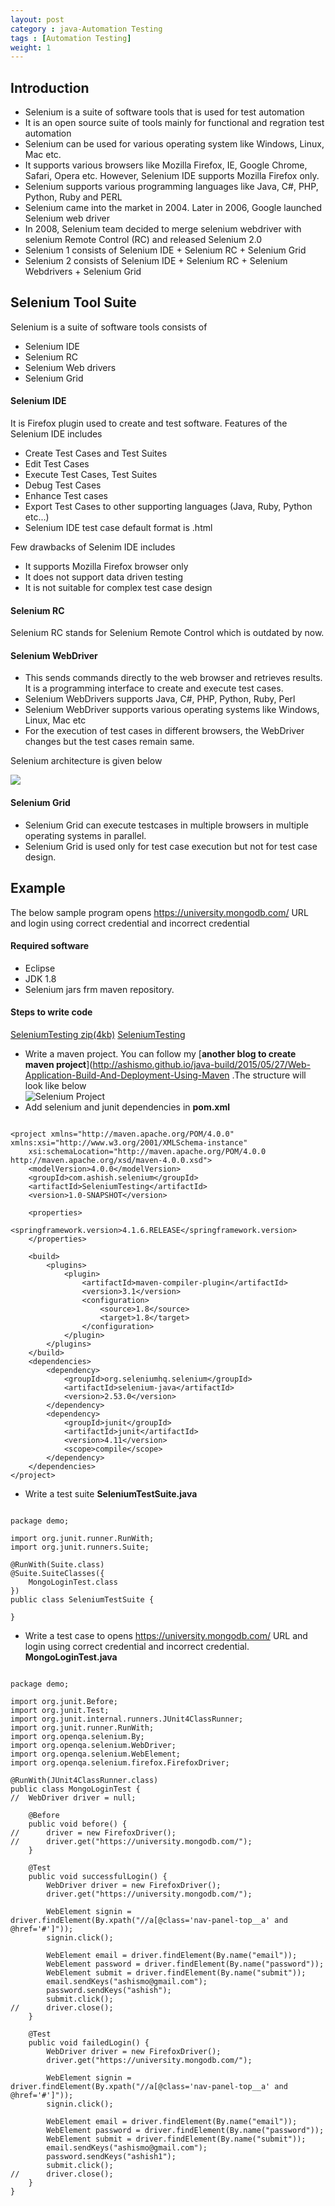 ```yaml
---
layout: post
category : java-Automation Testing
tags : [Automation Testing]
weight: 1
---
```


## Introduction


* Selenium is a suite of software tools that is used for test automation
* It is an open source suite of tools mainly for functional and regration test automation
* Selenium can be used for various operating system like Windows, Linux, Mac etc.
* It supports various browsers like Mozilla Firefox, IE, Google Chrome, Safari, Opera etc. However, Selenium IDE supports Mozilla Firefox only.
* Selenium supports various programming languages like Java, C#, PHP, Python, Ruby and PERL
* Selenium came into the market in 2004. Later in 2006, Google launched Selenium web driver
* In 2008, Selenium team decided to merge selenium webdriver with selenium Remote Control (RC) and released Selenium 2.0
* Selenium 1 consists of Selenium IDE + Selenium RC + Selenium Grid
* Selenium 2 consists of Selenium IDE + Selenium RC + Selenium Webdrivers + Selenium Grid

## Selenium Tool Suite

Selenium is a suite of software tools consists of 


* Selenium IDE
* Selenium RC
* Selenium Web drivers
* Selenium Grid

#### Selenium IDE
It is Firefox plugin used to create and test software. Features of the Selenium IDE includes


* Create Test Cases and Test Suites
* Edit Test Cases
* Execute Test Cases, Test Suites
* Debug Test Cases
* Enhance Test cases
* Export Test Cases to other supporting languages (Java, Ruby, Python etc...)
* Selenium IDE test case default format is .html

Few drawbacks of Selenim IDE includes


* It supports Mozilla Firefox browser only
* It does not support data driven testing
* It is not suitable for complex test case design


#### Selenium RC
Selenium RC stands for Selenium Remote Control which is outdated by now. 

#### Selenium WebDriver


* This sends commands directly to the web browser and retrieves results. It is a programming interface to create and execute test cases. 
* Selenium WebDrivers supports Java, C#, PHP, Python, Ruby, Perl
* Selenium WebDriver supports various operating systems like Windows, Linux, Mac etc
* For the execution of test cases in different browsers, the WebDriver changes but the test cases remain same. 

Selenium architecture is given below

<img src="https://cloud.githubusercontent.com/assets/11231867/15449972/72ef4c12-1fab-11e6-9a86-08d222bcb620.PNG"/>

#### Selenium Grid


* Selenium Grid can execute testcases in multiple browsers in multiple operating systems in parallel.
* Selenium Grid is used only for test case execution but not for test case design.

## Example

The below sample program opens https://university.mongodb.com/ URL and login using correct credential and incorrect credential

#### Required software


* Eclipse
* JDK 1.8
* Selenium jars frm maven repository.

#### Steps to write code

<div class="download-view">
	<span class="download">
		<a href="https://github.com/ashismo/repositoryForMyBlog/blob/master/selenium/SeleniumTesting.zip" target="_blank">SeleniumTesting zip(4kb)</a>
	</span>
	<span class="view">
		<a href="https://github.com/ashismo/repositoryForMyBlog/blob/master/selenium/SeleniumTesting" target="_blank">SeleniumTesting</a>
	</span>
</div>


* Write a maven project. You can follow my [**another blog to create maven project**](http://ashismo.github.io/java-build/2015/05/27/Web-Application-Build-And-Deployment-Using-Maven .The structure will look like below  
![Selenium Project](https://cloud.githubusercontent.com/assets/11231867/15458787/efe124d2-20bb-11e6-8135-220621b49de9.png)
* Add selenium and junit dependencies in **pom.xml**

<pre class="prettyprint highlight"><code class="language-xml" data-lang="xml"> 
&lt;project xmlns="http://maven.apache.org/POM/4.0.0" xmlns:xsi="http://www.w3.org/2001/XMLSchema-instance"
	xsi:schemaLocation="http://maven.apache.org/POM/4.0.0 http://maven.apache.org/xsd/maven-4.0.0.xsd"&gt;
	&lt;modelVersion&gt;4.0.0&lt;/modelVersion&gt;
	&lt;groupId&gt;com.ashish.selenium&lt;/groupId&gt;
	&lt;artifactId&gt;SeleniumTesting&lt;/artifactId&gt;
	&lt;version&gt;1.0-SNAPSHOT&lt;/version&gt;
	
	&lt;properties&gt;
		&lt;springframework.version&gt;4.1.6.RELEASE&lt;/springframework.version&gt;
	&lt;/properties&gt;
	
	&lt;build&gt;
		&lt;plugins&gt;
			&lt;plugin&gt;
				&lt;artifactId&gt;maven-compiler-plugin&lt;/artifactId&gt;
				&lt;version&gt;3.1&lt;/version&gt;
				&lt;configuration&gt;
					&lt;source&gt;1.8&lt;/source&gt;
					&lt;target&gt;1.8&lt;/target&gt;
				&lt;/configuration&gt;
			&lt;/plugin&gt;
		&lt;/plugins&gt;
	&lt;/build&gt;
	&lt;dependencies&gt;
		&lt;dependency&gt;
			&lt;groupId&gt;org.seleniumhq.selenium&lt;/groupId&gt;
			&lt;artifactId&gt;selenium-java&lt;/artifactId&gt;
			&lt;version&gt;2.53.0&lt;/version&gt;
		&lt;/dependency&gt;
		&lt;dependency&gt;
			&lt;groupId&gt;junit&lt;/groupId&gt;
			&lt;artifactId&gt;junit&lt;/artifactId&gt;
			&lt;version&gt;4.11&lt;/version&gt;
			&lt;scope&gt;compile&lt;/scope&gt;
		&lt;/dependency&gt;
	&lt;/dependencies&gt;
&lt;/project&gt;
</code></pre>

* Write a test suite **SeleniumTestSuite.java**

<pre class="prettyprint highlight"><code class="language-java" data-lang="java"> 
package demo;

import org.junit.runner.RunWith;
import org.junit.runners.Suite;

@RunWith(Suite.class)
@Suite.SuiteClasses({
	MongoLoginTest.class
})
public class SeleniumTestSuite {

}
</code></pre>

* Write a test case to opens https://university.mongodb.com/ URL and login using correct credential and incorrect credential. **MongoLoginTest.java**

<pre class="prettyprint highlight"><code class="language-java" data-lang="java"> 
package demo;

import org.junit.Before;
import org.junit.Test;
import org.junit.internal.runners.JUnit4ClassRunner;
import org.junit.runner.RunWith;
import org.openqa.selenium.By;
import org.openqa.selenium.WebDriver;
import org.openqa.selenium.WebElement;
import org.openqa.selenium.firefox.FirefoxDriver;

@RunWith(JUnit4ClassRunner.class)
public class MongoLoginTest {
//	WebDriver driver = null;
	
	@Before
	public void before() {
//		driver = new FirefoxDriver();
//		driver.get("https://university.mongodb.com/");
	}
	
	@Test
	public void successfulLogin() {
		WebDriver driver = new FirefoxDriver();
		driver.get("https://university.mongodb.com/");
		
		WebElement signin = driver.findElement(By.xpath("//a[@class='nav-panel-top__a' and @href='#']"));
		signin.click();
		
		WebElement email = driver.findElement(By.name("email"));
		WebElement password = driver.findElement(By.name("password"));
		WebElement submit = driver.findElement(By.name("submit"));
		email.sendKeys("ashismo@gmail.com");
		password.sendKeys("ashish");
		submit.click();
//		driver.close();
	}
	
	@Test
	public void failedLogin() {
		WebDriver driver = new FirefoxDriver();
		driver.get("https://university.mongodb.com/");
		
		WebElement signin = driver.findElement(By.xpath("//a[@class='nav-panel-top__a' and @href='#']"));
		signin.click();
		
		WebElement email = driver.findElement(By.name("email"));
		WebElement password = driver.findElement(By.name("password"));
		WebElement submit = driver.findElement(By.name("submit"));
		email.sendKeys("ashismo@gmail.com");
		password.sendKeys("ashish1");
		submit.click();
//		driver.close();
	}
}

</code></pre>